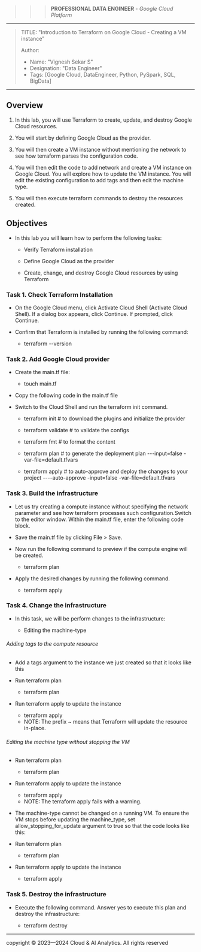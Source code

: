 >>> **PROFESSIONAL DATA ENGINEER** - *Google Cloud Platform*
------------------------------------------------------------------------------------------------------------------------------------------------------------------------

> TITLE: "Introduction to Terraform on Google Cloud - Creating a VM instance"
> 
> Author:
  >- Name: "Vignesh Sekar S"
  >- Designation: "Data Engineer"
  >- Tags: [Google Cloud, DataEngineer, Python, PySpark, SQL, BigData]

-----------------------------------------------------------------------------------------------------------------------------------------------------------------------


## Overview

1. In this lab, you will use Terraform to create, update, and destroy Google Cloud resources. 

2. You will start by defining Google Cloud as the provider.

3. You will then create a VM instance without mentioning the network to see how terraform parses the configuration code. 

4. You will then edit the code to add network and create a VM instance on Google Cloud. You will explore how to update the VM instance. You will edit the existing configuration to add tags and then edit the machine type. 

5. You will then execute terraform commands to destroy the resources created.


## Objectives

* In this lab you will learn how to perform the following tasks:

    * Verify Terraform installation

    * Define Google Cloud as the provider

    * Create, change, and destroy Google Cloud resources by using Terraform


### Task 1. Check Terraform Installation

* On the Google Cloud menu, click Activate Cloud Shell (Activate Cloud Shell). If a dialog box appears, click Continue. If prompted, click Continue.

* Confirm that Terraform is installed by running the following command:

     * terraform --version

### Task 2. Add Google Cloud provider

* Create the main.tf file:

     * touch main.tf

* Copy the following code in the main.tf file

* Switch to the Cloud Shell and run the terraform init command.

    * terraform init  # to download the plugins and initialize the provider

    * terraform validate # to validate the configs

    * terraform fmt # to format the content

    * terraform plan  # to generate the deployment plan ---input=false -var-file=default.tfvars

    * terraform apply # to auto-approve and deploy the changes to your project ----auto-approve -input=false -var-file=default.tfvars 


### Task 3. Build the infrastructure

* Let us try creating a compute instance without specifying the network parameter and see how terraform processes such configuration.Switch to the editor window. Within the main.tf file, enter the following code block.

* Save the main.tf file by clicking File > Save.


* Now run the following command to preview if the compute engine will be created.

     * terraform plan

* Apply the desired changes by running the following command.

     * terraform apply


### Task 4. Change the infrastructure

* In this task, we will be perform changes to the infrastructure:

    * Editing the machine-type

###### Adding tags to the compute resource

* Add a tags argument to the instance we just created so that it looks like this

* Run terraform plan

     * terraform plan

* Run terraform apply to update the instance

     * terraform apply

     - NOTE: The prefix ~ means that Terraform will update the resource in-place. 

###### Editing the machine type without stopping the VM

* Run terraform plan

     * terraform plan

* Run terraform apply to update the instance

     * terraform apply

     - NOTE: The terraform apply fails with a warning.

* The machine-type cannot be changed on a running VM. To ensure the VM stops before updating the machine_type, set allow_stopping_for_update argument to true so that the code looks like this:

* Run terraform plan

     * terraform plan

* Run terraform apply to update the instance

     * terraform apply

### Task 5. Destroy the infrastructure

* Execute the following command. Answer yes to execute this plan and destroy the infrastructure:

     * terraform destroy


--------------------------------------------------------------------------------------------------------------------------------------------------------------------

  <div class="footer">
              copyright © 2023—2024 Cloud & AI Analytics. 
                                      All rights reserved
          </div>
